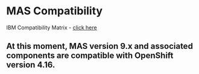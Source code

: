 # MAS Compatibility

IBM Compatibility Matrix - [click here](https://www.ibm.com/software/reports/compatibility/clarity-reports/report/html/softwareReqsForProduct?deliverableId=DFE9761E3B364DC4B17FADF7045C341D&osPlatforms=spcrAllValues&duComponentIds=spcrAllValues&mandatoryCapIds=spcrAllValues&optionalCapIds=spcrAllValues)

## At this moment, MAS version 9.x and associated components are compatible with OpenShift version 4.16.

